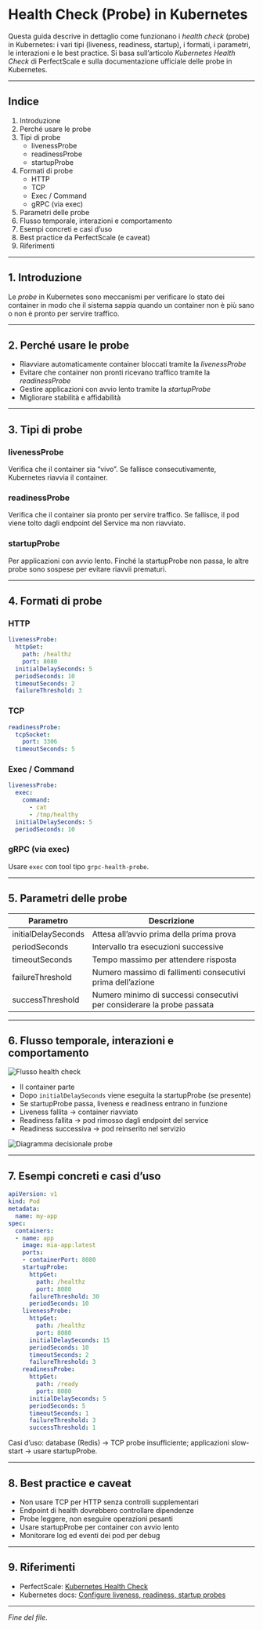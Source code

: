 # Health Check (Probe) in Kubernetes 

Questa guida descrive in dettaglio come funzionano i *health check* (probe) in Kubernetes: i vari tipi (liveness, readiness, startup), i formati, i parametri, le interazioni e le best practice.
Si basa sull’articolo *Kubernetes Health Check* di PerfectScale e sulla documentazione ufficiale delle probe in Kubernetes.

---

## Indice

1. Introduzione  
2. Perché usare le probe  
3. Tipi di probe  
   - livenessProbe  
   - readinessProbe  
   - startupProbe  
4. Formati di probe  
   - HTTP  
   - TCP  
   - Exec / Command  
   - gRPC (via exec)  
5. Parametri delle probe  
6. Flusso temporale, interazioni e comportamento  
7. Esempi concreti e casi d’uso  
8. Best practice da PerfectScale (e caveat)  
9. Riferimenti

---

## 1. Introduzione

Le *probe* in Kubernetes sono meccanismi per verificare lo stato dei container in modo che il sistema sappia quando un container non è più sano o non è pronto per servire traffico.

---

## 2. Perché usare le probe

- Riavviare automaticamente container bloccati tramite la *livenessProbe*  
- Evitare che container non pronti ricevano traffico tramite la *readinessProbe*  
- Gestire applicazioni con avvio lento tramite la *startupProbe*  
- Migliorare stabilità e affidabilità

---

## 3. Tipi di probe

### livenessProbe
Verifica che il container sia “vivo”. Se fallisce consecutivamente, Kubernetes riavvia il container.

### readinessProbe
Verifica che il container sia pronto per servire traffico. Se fallisce, il pod viene tolto dagli endpoint del Service ma non riavviato.

### startupProbe
Per applicazioni con avvio lento. Finché la startupProbe non passa, le altre probe sono sospese per evitare riavvii prematuri.

---

## 4. Formati di probe

### HTTP
```yaml
livenessProbe:
  httpGet:
    path: /healthz
    port: 8080
  initialDelaySeconds: 5
  periodSeconds: 10
  timeoutSeconds: 2
  failureThreshold: 3
```

### TCP
```yaml
readinessProbe:
  tcpSocket:
    port: 3306
  timeoutSeconds: 5
```

### Exec / Command
```yaml
livenessProbe:
  exec:
    command:
      - cat
      - /tmp/healthy
  initialDelaySeconds: 5
  periodSeconds: 10
```

### gRPC (via exec)
Usare `exec` con tool tipo `grpc-health-probe`.

---

## 5. Parametri delle probe

| Parametro | Descrizione |
|---|---|
| initialDelaySeconds | Attesa all’avvio prima della prima prova |
| periodSeconds | Intervallo tra esecuzioni successive |
| timeoutSeconds | Tempo massimo per attendere risposta |
| failureThreshold | Numero massimo di fallimenti consecutivi prima dell’azione |
| successThreshold | Numero minimo di successi consecutivi per considerare la probe passata |

---

## 6. Flusso temporale, interazioni e comportamento

![Flusso health check](https://tse4.mm.bing.net/th/id/OIP.r9mhAU0JRPEypOUq2O7gowHaGA?pid=Api)

- Il container parte  
- Dopo `initialDelaySeconds` viene eseguita la startupProbe (se presente)  
- Se startupProbe passa, liveness e readiness entrano in funzione  
- Liveness fallita → container riavviato  
- Readiness fallita → pod rimosso dagli endpoint del service  
- Readiness successiva → pod reinserito nel servizio

![Diagramma decisionale probe](https://tse4.mm.bing.net/th/id/OIP.LdVTa7CSUpJWCLhohM8brQHaJD?pid=Api)

---

## 7. Esempi concreti e casi d’uso

```yaml
apiVersion: v1
kind: Pod
metadata:
  name: my-app
spec:
  containers:
  - name: app
    image: mia-app:latest
    ports:
    - containerPort: 8080
    startupProbe:
      httpGet:
        path: /healthz
        port: 8080
      failureThreshold: 30
      periodSeconds: 10
    livenessProbe:
      httpGet:
        path: /healthz
        port: 8080
      initialDelaySeconds: 15
      periodSeconds: 10
      timeoutSeconds: 2
      failureThreshold: 3
    readinessProbe:
      httpGet:
        path: /ready
        port: 8080
      initialDelaySeconds: 5
      periodSeconds: 5
      timeoutSeconds: 1
      failureThreshold: 3
      successThreshold: 1
```

Casi d’uso: database (Redis) → TCP probe insufficiente; applicazioni slow-start → usare startupProbe.

---

## 8. Best practice e caveat

- Non usare TCP per HTTP senza controlli supplementari  
- Endpoint di health dovrebbero controllare dipendenze  
- Probe leggere, non eseguire operazioni pesanti  
- Usare startupProbe per container con avvio lento  
- Monitorare log ed eventi dei pod per debug

---

## 9. Riferimenti

- PerfectScale: [Kubernetes Health Check](https://www.perfectscale.io/blog/kubernetes-health-check)  
- Kubernetes docs: [Configure liveness, readiness, startup probes](https://kubernetes.io/docs/tasks/configure-pod-container/configure-liveness-readiness-startup-probes/)

---

*Fine del file*.
